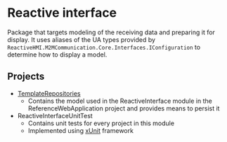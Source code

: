 # Reactive interface

Package that targets modeling of the receiving data and preparing it for display. It uses aliases of the UA types provided by `ReactiveHMI.M2MCommunication.Core.Interfaces.IConfiguration` to determine how to display a model.

## Projects

- [TemplateRepositories](TemplateRepositories)
  - Contains the model used in the ReactiveInterface module in the ReferenceWebApplication project and provides means to persist it
- ReactiveInterfaceUnitTest
  - Contains unit tests for every project in this module
  - Implemented using [xUnit](https://xunit.net) framework
